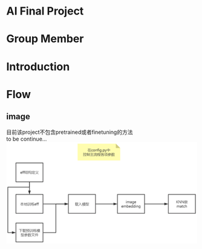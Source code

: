 # AI Final Project

# Group Member

# Introduction

# Flow
## image
目前该project不包含pretrained或者finetuning的方法  
to be continue...
![avatar](./doc/image_flow_ver1.jpg)